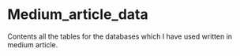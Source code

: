# Medium_article_data
Contents all the tables for the databases which I have used written in medium article.
